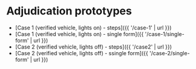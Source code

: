 # Adjudication prototypes

- [Case 1 (verified vehicle, lights on) - steps]({{ '/case-1' | url }})
- [Case 1 (verified vehicle, lights on) - single form]({{ '/case-1/single-form' | url }})
- [Case 2 (verified vehicle, lights off) - steps]({{ '/case2' | url }})
- [Case 2 (verified vehicle, lights off) - ssingle form]({{ '/case-2/single-form' | url }})
